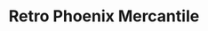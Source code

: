 ---
title: "Retro Phoenix Mercantile"
url: /mossyrock/retro-phoenix-mercantile/
shop: Gebrauchtwaren
---